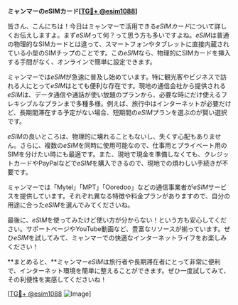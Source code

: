 **ミャンマーのeSIMカード[[TG💪+ @esim1088](https://t.me/s/esim1088)]**

皆さん、こんにちは！今日はミャンマーで活用できる*eSIMカード*について詳しくお伝えしますよ。まず*eSIM*って何？って思う方も多いですよね。*eSIM*は普通の物理的なSIMカードとは違って、スマートフォンやタブレットに直接内蔵されている小型のSIMチップのことです。この*eSIM*なら、物理的にSIMカードを挿入する手間がなく、オンラインで簡単に設定できます。

ミャンマーでは*eSIM*が急速に普及し始めています。特に観光客やビジネスで訪れる人にとって*eSIM*はとても便利な存在です。現地の通信会社から提供される*eSIM*は、データ通信や通話が使い放題のプランから、必要な時にだけ使えるフレキシブルなプランまで多種多様。例えば、旅行中はインターネットが必要だけど、長期間滞在する予定がない場合、短期間の*eSIM*プランを選ぶのが賢い選択です。

*eSIM*の良いところは、物理的に壊れることもないし、失くす心配もありません。さらに、複数の*eSIM*を同時に使用可能なので、仕事用とプライベート用のSIMを分けたい時にも最適です。また、現地で現金を準備しなくても、クレジットカードやPayPalなどで*eSIM*を購入できるので、現地での煩わしい手続きが不要です。

ミャンマーでは「Mytel」「MPT」「Ooredoo」などの通信事業者が*eSIM*サービスを提供しています。それぞれ異なる特徴や料金プランがありますので、自分の用途に合った*eSIM*を選んでみてくださいね。

最後に、*eSIM*を使ってみたけど使い方が分からない！という方も安心してください。サポートページやYouTube動画など、豊富なリソースが揃っています。ぜひ*eSIM*を試してみて、ミャンマーでの快適なインターネットライフをお楽しみください！

**まとめると、**ミャンマー*eSIM*は旅行者や長期滞在者にとって非常に便利で、インターネット環境を簡単に整えることができます。ぜひ一度試してみて、その利便性を実感してくださいね！

[[TG💪+ @esim1088](https://t.me/s/esim1088) ![Image](https://i.postimg.cc/Y0z9fWf4/image.png)]